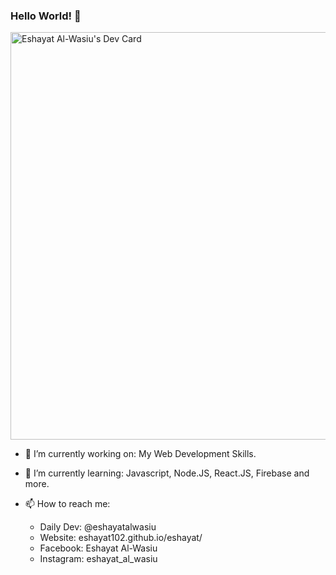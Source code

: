 ### Hello World! 👋

<a href="https://app.daily.dev/eshayatalwasiu" target="_blank"><img src="https://api.daily.dev/devcards/v2/OfwaFKYJxbfBpzkqPhgMt.png?type=wide&r=txc" width="652" alt="Eshayat Al-Wasiu's Dev Card"/></a>

- 🔭 I’m currently working on: My Web Development Skills.
- 🌱 I’m currently learning: Javascript, Node.JS, React.JS, Firebase and more.

- 📫 How to reach me:
  * Daily Dev: @eshayatalwasiu
  * Website: eshayat102.github.io/eshayat/
  * Facebook: Eshayat Al-Wasiu
  * Instagram: eshayat_al_wasiu
